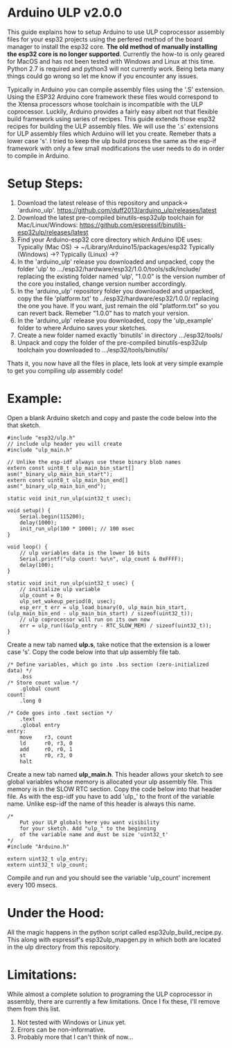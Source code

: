 Arduino ULP v2.0.0
==================
This guide explains how to setup Arduino to use ULP coprocessor assembly files for your esp32 projects using the perfered method of the board manager to install the esp32 core. **The old method of manually installing the esp32 core is no longer supported**. Currently the how-to is only geared for MacOS and has not been tested with Windows and Linux at this time. Python 2.7 is required and python3 will not currently work. Being beta many things could go wrong so let me know if you encounter any issues.

Typically in Arduino you can compile assembly files using the '.S' extension. Using the ESP32 Arduino core framework these files would correspond to the Xtensa processors whose toolchain is incompatible with the ULP coprocessor. Luckily, Arduino provides a fairly easy albeit not that flexible build framework using series of recipes. This guide extends those esp32 recipes for building the ULP assembly files. We will use the '.s' extensions for ULP assembly files which Arduino will let you create. Remeber thats a lower case 's'. I tried to keep the ulp build process the same as the esp-if framework with only a few small modifications the user needs to do in order to compile in Arduino.

Setup Steps:
============
1. Download the latest release of this repository and unpack-> 'arduino_ulp'. https://github.com/duff2013/arduino_ulp/releases/latest
2. Download the latest pre-compiled binutils-esp32ulp toolchain for Mac/Linux/Windows: https://github.com/espressif/binutils-esp32ulp/releases/latest
3. Find your Arduino-esp32 core directory which Arduino IDE uses: 
            Typically (Mac OS) -> ~/Library/Arduino15/packages/esp32
            Typically (Windows) ->?
            Typically (Linux) ->?
4. In the 'arduino_ulp' release you downloaded and unpacked, copy the folder 'ulp' to .../esp32/hardware/esp32/1.0.0/tools/sdk/include/ replacing the existing folder named 'ulp', "1.0.0" is the version number of the core you installed, change version number accordingly.
5. In the 'arduino_ulp' repository folder you downloaded and unpacked, copy the file 'platform.txt' to ../esp32/hardware/esp32/1.0.0/ replacing the one you have. If you want, just remain the old "platform.txt" so you can revert back. Remeber "1.0.0" has to match your version.
6. In the 'arduino_ulp' release you downloaded, copy the 'ulp_example' folder to where Arduino saves your sketches. 
7. Create a new folder named exactly 'binutils' in directory .../esp32/tools/
8. Unpack and copy the folder of the pre-compiled binutils-esp32ulp toolchain you downloaded to .../esp32/tools/binutils/

Thats it, you now have all the files in place, lets look at very simple example to get you compiling ulp assembly code!

Example:
========
Open a blank Arduino sketch and copy and paste the code below into the that sketch.
```
#include "esp32/ulp.h"
// include ulp header you will create
#include "ulp_main.h"

// Unlike the esp-idf always use these binary blob names
extern const uint8_t ulp_main_bin_start[] asm("_binary_ulp_main_bin_start");
extern const uint8_t ulp_main_bin_end[]   asm("_binary_ulp_main_bin_end");

static void init_run_ulp(uint32_t usec);

void setup() {
    Serial.begin(115200);
    delay(1000);
    init_run_ulp(100 * 1000); // 100 msec
}

void loop() {
    // ulp variables data is the lower 16 bits
    Serial.printf("ulp count: %u\n", ulp_count & 0xFFFF);
    delay(100);
}

static void init_run_ulp(uint32_t usec) {
    // initialize ulp variable
    ulp_count = 0;
    ulp_set_wakeup_period(0, usec);
    esp_err_t err = ulp_load_binary(0, ulp_main_bin_start, (ulp_main_bin_end - ulp_main_bin_start) / sizeof(uint32_t));
    // ulp coprocessor will run on its own now
    err = ulp_run((&ulp_entry - RTC_SLOW_MEM) / sizeof(uint32_t));
}
```

Create a new tab named <b>ulp.s</b>, take notice that the extension is a lower case 's'. Copy the code below into that ulp assembly file tab.
```
/* Define variables, which go into .bss section (zero-initialized data) */
    .bss
/* Store count value */
    .global count
count:
    .long 0

/* Code goes into .text section */
    .text
    .global entry
entry:
    move    r3, count
    ld      r0, r3, 0 
    add     r0, r0, 1
    st      r0, r3, 0
    halt
```

Create a new tab named <b>ulp_main.h</b>. This header allows your sketch to see global variables whose memory is allocated your ulp assembly file. This memory is in the SLOW RTC section. Copy the code below into that header file. As with the esp-idf you have to add 'ulp_' to the front of the variable name. Unlike esp-idf the name of this header is always this name.
```
/*
    Put your ULP globals here you want visibility
    for your sketch. Add "ulp_" to the beginning
    of the variable name and must be size 'uint32_t'
*/
#include "Arduino.h"

extern uint32_t ulp_entry;
extern uint32_t ulp_count;
```

Compile and run and you should see the variable 'ulp_count' increment every 100 msecs.

Under the Hood:
===============
All the magic happens in the python script called esp32ulp_build_recipe.py. This along with espressif's esp32ulp_mapgen.py in which both are located in the ulp directory from this repository.

Limitations:
============
While almost a complete solution to programing the ULP coprocessor in assembly, there are currently a few limitations. Once I fix these, I'll remove them from this list.

1. Not tested with Windows or Linux yet.
2. Errors can be non-informative.
3. Probably more that I can't think of now...
